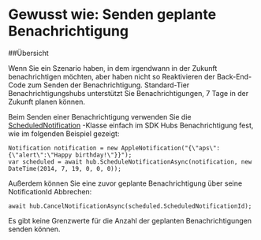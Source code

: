 <properties
    pageTitle="Geplante Benachrichtigungen senden | Microsoft Azure"
    description="Dieses Thema beschreibt Azure Notification Hubs mit Benachrichtigungen geplant."
    services="notification-hubs"
    documentationCenter=".net"
    keywords="Pushbenachrichtigungen Push-Benachrichtigung Pushbenachrichtigungen planen"
    authors="ysxu"
    manager="erikre"
    editor=""/>
<tags
    ms.service="notification-hubs"
    ms.workload="mobile"
    ms.tgt_pltfrm="mobile-android"
    ms.devlang="dotnet"
    ms.topic="article"
    ms.date="06/29/2016"
    ms.author="yuaxu"/>

# <a name="how-to-send-scheduled-notifications"></a>Gewusst wie: Senden geplante Benachrichtigung


##<a name="overview"></a>Übersicht

Wenn Sie ein Szenario haben, in dem irgendwann in der Zukunft benachrichtigen möchten, aber haben nicht so Reaktivieren der Back-End-Code zum Senden der Benachrichtigung. Standard-Tier Benachrichtigungshubs unterstützt Sie Benachrichtigungen, 7 Tage in der Zukunft planen können.

Beim Senden einer Benachrichtigung verwenden Sie die [ScheduledNotification](https://msdn.microsoft.com/library/microsoft.azure.notificationhubs.schedulednotification.aspx) -Klasse einfach im SDK Hubs Benachrichtigung fest, wie im folgenden Beispiel gezeigt:

    Notification notification = new AppleNotification("{\"aps\":{\"alert\":\"Happy birthday!\"}}");
    var scheduled = await hub.ScheduleNotificationAsync(notification, new DateTime(2014, 7, 19, 0, 0, 0));

Außerdem können Sie eine zuvor geplante Benachrichtigung über seine NotificationId Abbrechen:

    await hub.CancelNotificationAsync(scheduled.ScheduledNotificationId);

Es gibt keine Grenzwerte für die Anzahl der geplanten Benachrichtigungen senden können.